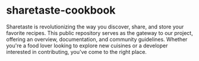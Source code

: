 # sharetaste-cookbook
Sharetaste is revolutionizing the way you discover, share, and store your favorite recipes. This public repository serves as the gateway to our project, offering an overview, documentation, and community guidelines. Whether you're a food lover looking to explore new cuisines or a developer interested in contributing, you've come to the right place.
